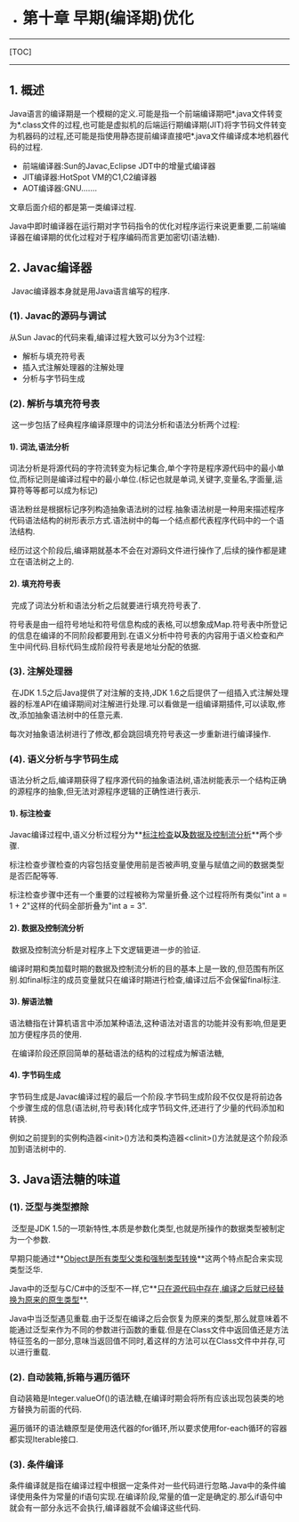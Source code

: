 -   # 第十章 早期(编译期)优化


------

[TOC]

------

## 1. 概述

​		Java语言的编译期是一个模糊的定义.可能是指一个前端编译期吧\*.java文件转变为\*.class文件的过程,也可能是虚拟机的后端运行期编译期(JIT)将字节码文件转变为机器码的过程,还可能是指使用静态提前编译直接吧\*.java文件编译成本地机器代码的过程.

-   前端编译器:Sun的Javac,Eclipse JDT中的增量式编译器
-   JIT编译器:HotSpot VM的C1,C2编译器
-   AOT编译器:GNU.......

文章后面介绍的都是第一类编译过程.

​		Java中即时编译器在运行期对字节码指令的优化对程序运行来说更重要,二前端编译器在编译期的优化过程对于程序编码而言更加密切(语法糖).

## 2. Javac编译器

​		Javac编译器本身就是用Java语言编写的程序.

### (1). Javac的源码与调试

从Sun Javac的代码来看,编译过程大致可以分为3个过程:

-   解析与填充符号表
-   插入式注解处理器的注解处理
-   分析与字节码生成

### (2). 解析与填充符号表

​		这一步包括了经典程序编译原理中的词法分析和语法分析两个过程:

#### 1). 词法,语法分析

​		词法分析是将源代码的字符流转变为标记集合,单个字符是程序源代码中的最小单位,而标记则是编译过程中的最小单位.(标记也就是单词,关键字,变量名,字面量,运算符等等都可以成为标记)

​		语法粉丝是根据标记序列构造抽象语法树的过程.抽象语法树是一种用来描述程序代码语法结构的树形表示方式.语法树中的每一个结点都代表程序代码中的一个语法结构.

​		经历过这个阶段后,编译期就基本不会在对源码文件进行操作了,后续的操作都是建立在语法树之上的.

#### 2). 填充符号表

​		完成了词法分析和语法分析之后就要进行填充符号表了.

​		符号表是由一组符号地址和符号信息构成的表格,可以想象成Map.符号表中所登记的信息在编译的不同阶段都要用到.在语义分析中符号表的内容用于语义检查和产生中间代码.目标代码生成阶段符号表是地址分配的依据.

### (3). 注解处理器

​		在JDK 1.5之后Java提供了对注解的支持,JDK 1.6之后提供了一组插入式注解处理器的标准API在编译期间对注解进行处理.可以看做是一组编译期插件,可以读取,修改,添加抽象语法树中的任意元素.

​		每次对抽象语法树进行了修改,都会跳回填充符号表这一步重新进行编译操作.

### (4). 语义分析与字节码生成

​		语法分析之后,编译期获得了程序源代码的抽象语法树,语法树能表示一个结构正确的源程序的抽象,但无法对源程序逻辑的正确性进行表示.

#### 1). 标注检查

​		Javac编译过程中,语义分析过程分为**<u>标注检查</u>**以及**<u>数据及控制流分析</u>**两个步骤.

​		标注检查步骤检查的内容包括变量使用前是否被声明,变量与赋值之间的数据类型是否匹配等等.

​		标注检查步骤中还有一个重要的过程被称为常量折叠.这个过程将所有类似"int a = 1 + 2"这样的代码全部折叠为"int a = 3".

#### 2). 数据及控制流分析

​		数据及控制流分析是对程序上下文逻辑更进一步的验证.

​		编译时期和类加载时期的数据及控制流分析的目的基本上是一致的,但范围有所区别.如final标注的成员变量就只在编译时期进行检查,编译过后不会保留final标注.

#### 3). 解语法糖

​		语法糖指在计算机语言中添加某种语法,这种语法对语言的功能并没有影响,但是更加方便程序员的使用.

​		在编译阶段还原回简单的基础语法的结构的过程成为解语法糖,

#### 4). 字节码生成

​		字节码生成是Javac编译过程的最后一个阶段.字节码生成阶段不仅仅是将前边各个步骤生成的信息(语法树,符号表)转化成字节码文件,还进行了少量的代码添加和转换.

​		例如之前提到的实例构造器\<init>()方法和类构造器\<clinit>()方法就是这个阶段添加到语法树中的.

## 3. Java语法糖的味道

### (1). 泛型与类型擦除

​		泛型是JDK 1.5的一项新特性,本质是参数化类型,也就是所操作的数据类型被制定为一个参数.

​		早期只能通过**<u>Object是所有类型父类和强制类型转换</u>**这两个特点配合来实现类型泛华.

​		Java中的泛型与C/C#中的泛型不一样,它**<u>只在源代码中存在,编译之后就已经替换为原来的原生类型</u>**.

​		Java中当泛型遇见重载.由于泛型在编译之后会恢复为原来的类型,那么就意味着不能通过泛型来作为不同的参数进行函数的重载.但是在Class文件中返回值还是方法特征签名的一部分,意味当返回值不同时,着这样的方法可以在Class文件中并存,可以进行重载.

### (2). 自动装箱,拆箱与遍历循环

​		自动装箱是Integer.valueOf()的语法糖,在编译时期会将所有应该出现包装类的地方替换为前面的代码.

​		遍历循环的语法糖原型是使用迭代器的for循环,所以要求使用for-each循环的容器都实现Iterable接口.

### (3). 条件编译

​		条件编译就是指在编译过程中根据一定条件对一些代码进行忽略.Java中的条件编译使用条件为常量的if语句实现.在编译阶段,常量的值一定是确定的.那么if语句中就会有一部分永远不会执行,编译器就不会编译这些代码.